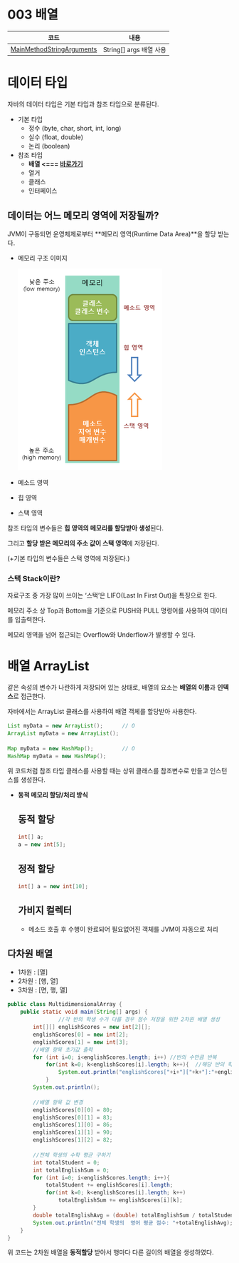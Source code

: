 # 003 배열

| 코드 | 내용 |
| ------ | ------ |
| [MainMethodStringArguments][src01] | String[] args 배열 사용 |

# 데이터 타입

자바의 데이터 타입은 기본 타입과 참조 타입으로 분류된다.

- 기본 타입
    - 정수 (byte, char, short, int, long)
    - 실수 (float, double)
    - 논리 (boolean)
- 참조 타입
    - **배열 <=== [바로가기](#배열-arraylist)**
    - 열거
    - 클래스
    - 인터페이스

## 데이터는 어느 메모리 영역에 저장될까?

JVM이 구동되면 운영체제로부터 **메모리 영역(Runtime Data Area)**을 할당 받는다.

- 메모리 구조 이미지
    
    ![JavaMemory](images/JavaMemory.png)
    
- 메소드 영역
- 힙 영역
- 스택 영역

참조 타입의 변수들은 **힙 영역의 메모리를 할당받아 생성**된다. 

그리고 **할당 받은 메모리의 주소 값이 스택 영역**에 저장된다.

(+기본 타입의 변수들은 스택 영역에 저장된다.)

### 스택 Stack이란?

자료구조 중 가장 많이 쓰이는 ‘스택’은 LIFO(Last In First Out)을 특징으로 한다.

메모리 주소 상 Top과 Bottom을 기준으로 PUSH와 PULL 명령어를 사용하여 데이터를 입출력한다.

메모리 영역을 넘어 접근되는 Overflow와 Underflow가 발생할 수 있다.

# 배열 ArrayList

같은 속성의 변수가 나란하게 저장되어 있는 상태로, 배열의 요소는 **배열의 이름**과 **인덱스**로 접근한다.

자바에서는 ArrayList 클래스를 사용하여 배열 객체를 할당받아 사용한다. 

```java
List myData = new ArrayList();      // O 
ArrayList myData = new ArrayList();  

Map myData = new HashMap();         // O
HashMap myData = new HashMap();
```

위 코드처럼 참조 타입 클래스를 사용할 때는 상위 클래스를 참조변수로 만들고 인스턴스를 생성한다.

- **동적 메모리 할당/처리 방식**
    
    ## 동적 할당
    
    ```java
    int[] a;
    a = new int[5];
    ```
    
    ## 정적 할당
    
    ```java
    int[] a = new int[10];
    ```
    
    ## 가비지 컬렉터
    
    - 메소드 호출 후 수행이 완료되어 필요없어진 객체를 JVM이 자동으로 처리

## 다차원 배열

- 1차원 : [열]
- 2차원 : [행, 열]
- 3차원 : [면, 행, 열]

```java
public class MultidimensionalArray {
    public static void main(String[] args) {
				//각 반의 학생 수가 다를 경우 점수 저장을 위한 2차원 배열 생성
        int[][] englishScores = new int[2][];
        englishScores[0] = new int[2];
        englishScores[1] = new int[3];
        //배열 항목 초기값 출력
        for (int i=0; i<englishScores.length; i++) //반의 수만큼 반복
            for(int k=0; k<englishScores[i].length; k++){  //해당 반의 학생 수만큼 반복
                System.out.println("englishScores["+i+"]["+k+"]:"+englishScores[i][k]);
            }
        System.out.println();

        //배열 항목 값 변경
        englishScores[0][0] = 80;
        englishScores[0][1] = 83;
        englishScores[1][0] = 86;
        englishScores[1][1] = 90;
        englishScores[1][2] = 82;

        //전체 학생의 수학 평균 구하기
        int totalStudent = 0;
        int totalEnglishSum = 0;
        for (int i=0; i<englishScores.length; i++){
            totalStudent += englishScores[i].length;
            for(int k=0; k<englishScores[i].length; k++)
                totalEnglishSum += englishScores[i][k];
        }
        double totalEnglishAvg = (double) totalEnglishSum / totalStudent;
        System.out.println("전체 학생의  영어 평균 점수: "+totalEnglishAvg);
    }
}
```

위 코드는 2차원 배열을 **동적할당** 받아서 행마다 다른 길이의 배열을 생성하였다.



   [src01]: <https://github.com/kimg1623/java_remind/blob/main/src/MainMethodStringArguments.java>